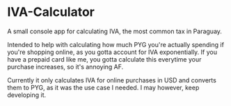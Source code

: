 # IVA-Calculator
A small console app for calculating IVA, the most common tax in Paraguay.

Intended to help with calculating how much PYG you're actually spending if you're shopping online, as you gotta account for IVA exponentially.
If you have a prepaid card like me, you gotta calculate this everytime your purchase increases, so it's annoying AF.

Currently it only calculates IVA for online purchases in USD and converts them to PYG, as it was the use case I needed.
I may however, keep developing it.
